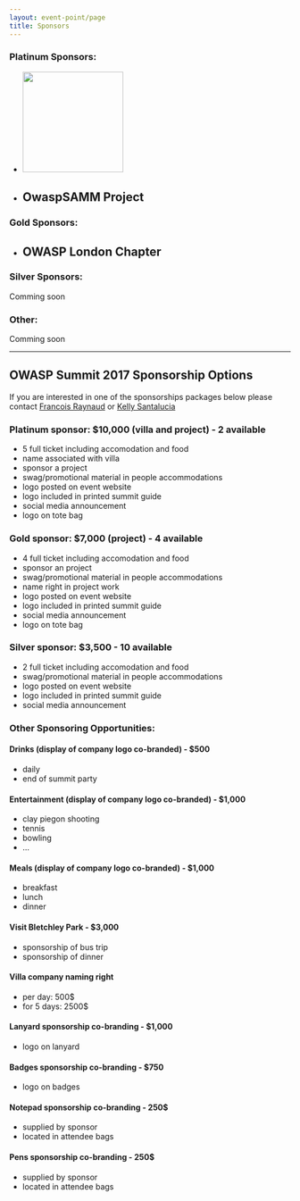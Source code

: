 ```yaml
---
layout: event-point/page
title: Sponsors
---
```


### Platinum Sponsors:

* <img src='https://cdn.evbuc.com/eventlogos/143560311/eventbritelogo.png' width='180'>
* <h2>OwaspSAMM Project</h2>

### Gold Sponsors:

* <h2>OWASP London Chapter</h2>

### Silver Sponsors:

Comming soon

### Other:

Comming soon

---

## OWASP Summit 2017 Sponsorship Options

If you are interested in one of the sponsorships packages below please contact [Francois Raynaud](mailto:francois@devseccon.com) or [Kelly Santalucia](mailto:kelly.santalucia@owasp.org)

### Platinum sponsor: $10,000 (villa and project) - 2 available

- 5 full ticket including accomodation and food		
- name associated with villa
- sponsor a project
- swag/promotional material in people accommodations
- logo posted on event website
- logo included in printed summit guide
- social media announcement
- logo on tote bag

### Gold sponsor: $7,000 (project) - 4 available

- 4 full ticket including accomodation and food
- sponsor an project
- swag/promotional material in people accommodations
- name right in project work
- logo posted on event website
- logo included in printed summit guide
- social media announcement
- logo on tote bag

### Silver sponsor: $3,500 - 10 available

- 2 full ticket including accomodation and food
- swag/promotional material in people accommodations
- logo posted on event website
- logo included in printed summit guide
- social media announcement

### Other Sponsoring Opportunities:

#### Drinks (display of company logo co-branded) - $500 
- daily
- end of summit party 

#### Entertainment (display of company logo co-branded) - $1,000
- clay piegon shooting
- tennis
- bowling
- ...

#### Meals (display of company logo co-branded) - $1,000
- breakfast
- lunch 
- dinner

#### Visit Bletchley Park - $3,000
- sponsorship of bus trip
- sponsorship of dinner

#### Villa company naming right
- per day: 500$
- for 5 days: 2500$

#### Lanyard sponsorship co-branding - $1,000
- logo on lanyard

#### Badges sponsorship co-branding - $750
- logo on badges
    
#### Notepad sponsorship co-branding - 250$
- supplied by sponsor
- located in attendee bags

#### Pens sponsorship co-branding - 250$
- supplied by sponsor
- located in attendee bags
